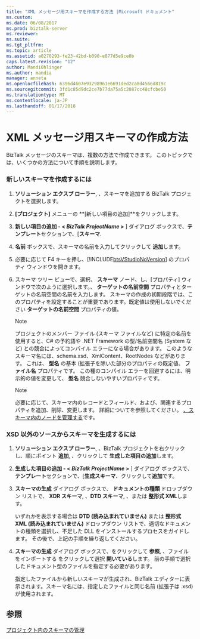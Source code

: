 ```yaml
---
title: "XML メッセージ用スキーマを作成する方法 |Microsoft ドキュメント"
ms.custom: 
ms.date: 06/08/2017
ms.prod: biztalk-server
ms.reviewer: 
ms.suite: 
ms.tgt_pltfrm: 
ms.topic: article
ms.assetid: a0270293-fe23-42bd-b090-e877d5e9ce0b
caps.latest.revision: "12"
author: MandiOhlinger
ms.author: mandia
manager: anneta
ms.openlocfilehash: 6396d4607e93298961e6691ded2ca8d4566d819c
ms.sourcegitcommit: 3fd1c85d9dc2ce7b77da75a5c2087cc48cfcbe50
ms.translationtype: MT
ms.contentlocale: ja-JP
ms.lasthandoff: 01/17/2018
---
```

# <a name="how-to-create-schemas-for-xml-messages"></a>XML メッセージ用スキーマの作成方法
BizTalk メッセージのスキーマは、複数の方法で作成できます。 このトピックでは、いくつかの方法について手順を説明します。  
  
### <a name="to-create-a-new-schema"></a>新しいスキーマを作成するには  
  
1.  **ソリューション エクスプ ローラー**, 、スキーマを追加する BizTalk プロジェクトを選択します。  
  
2.  **[プロジェクト]** メニューの **[新しい項目の追加]**をクリックします。  
  
3.  **新しい項目の追加 - \< *BizTalk ProjectName* \>**  ] ダイアログ ボックスで、**テンプレート**セクションで、[**スキーマ**.  
  
4.  **名前** ボックスで、スキーマの名前を入力してクリックして **追加**します。  
  
5.  必要に応じて F4 キーを押し、[!INCLUDE[btsVStudioNoVersion](../includes/btsvstudionoversion-md.md)] のプロパティ ウィンドウを開きます。  
  
6.  スキーマ ツリー ビューで、選択、 **スキーマ** ノード、し、[プロパティ] ウィンドウで次のように選択します。、 **ターゲットの名前空間** プロパティとターゲットの名前空間の名前を入力します。 スキーマの作成の初期段階では、このプロパティを設定することが重要であります。既定値は使用しないでください **ターゲットの名前空間** プロパティの値。  
  
    > [!NOTE]
    >  プロジェクトのメンバー ファイル (スキーマ ファイルなど) に特定の名前を使用すると、C# の予約語や .NET Framework の型/名前空間名 (System など) との競合によってコンパイル エラーになる場合があります。 このようなスキーマ名には、schema.xsd、XmlContent、RootNodes などがあります。 これは、 **型名** の基本 (拡張子を除いた部分のプロパティの既定値、  **ファイル名** プロパティです。 この種のコンパイル エラーを回避するには、明示的の値を変更して、 **型名** 競合しないやすいプロパティです。  
  
    > [!NOTE]
    >  必要に応じて、スキーマ内のレコードとフィールド、および、関連するプロパティを追加、削除、変更します。 詳細についてを参照してください。 [、スキーマ内のノードを管理する](../core/managing-the-nodes-within-a-schema.md)です。  
  
### <a name="to-generate-a-schema-from-a-non-xsd-source"></a>XSD 以外のソースからスキーマを生成するには  
  
1.  **ソリューション エクスプ ローラー**, 、BizTalk プロジェクトを右クリックし、順にポイント **追加**, 、クリックして **生成した項目の追加**します。  
  
2.  **生成した項目の追加 - \< *BizTalk ProjectName* \>**  ] ダイアログ ボックスで、**テンプレート**セクションで、[**生成スキーマ**、クリックして**追加**です。  
  
3.  **スキーマの生成** ダイアログ ボックスで、 **ドキュメントの種類** ドロップダウン リストで、 **XDR スキーマ**, 、**DTD スキーマ**, 、または **整形式 XML**します。  
  
     いずれかを表示する場合は **DTD (読み込まれていません)** または **整形式 XML (読み込まれていません)** ドロップダウン リストで、適切なドキュメントの種類を選択し、不足した DLL をインストールするプロセスをガイドします。 その後で、上記の手順を繰り返してください。  
  
4.  **スキーマの生成** ダイアログ ボックスで、をクリックして **参照**, 、ファイルをインポートする をクリックして選択 **開いている**します。 前の手順で選択したドキュメント型のファイルを指定する必要があります。  
  
     指定したファイルから新しいスキーマが生成され、BizTalk エディターに表示されます。スキーマ名には、指定したファイルと同じ名前 (拡張子は .xsd) が使用されます。  
  
## <a name="see-also"></a>参照  
 [プロジェクト内のスキーマの管理](../core/managing-schemas-within-projects.md)